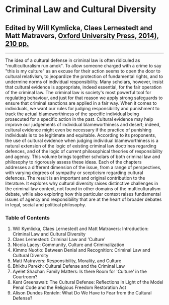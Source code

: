 # Criminal Law and Cultural Diversity

## Edited by Will Kymlicka, Claes Lernestedt and Matt Matravers, [Oxford University Press, 2014), 210 pp.](http://ukcatalogue.oup.com/product/9780199676590.do) 

---

The idea of a cultural defense in criminal law is often ridiculed as "multiculturalism run amok". To allow someone charged with a crime to say "this is my culture" as an excuse for their action seems to open the door to cultural relativism, to jeopardize the protection of fundamental rights, and to undermine norms of individual responsibility. Many scholars, however, insist that cultural evidence is appropriate, indeed essential, for the fair operation of the criminal law. The criminal law is society's most powerful tool for regulating behaviour, and just for that reason we apply strong safeguards to ensure that criminal sanctions are applied in a fair way. When it comes to individuals, we want our rules for judging responsibility and punishment to track the actual blameworthiness of the specific individual being prosecuted for a specific action in the past. Cultural evidence may help improve our judgements of individual blameworthiness and desert; indeed, cultural evidence might even be necessary if the practice of punishing individuals is to be legitimate and equitable. According to its proponents, the use of cultural evidence when judging individual blameworthiness is a natural extension of the logic of existing criminal law doctrines regarding defences, and of the logic of current philosophical theories of responsibility and agency. This volume brings together scholars of both criminal law and philosophy to rigorously assess these ideas. Each of the chapters addresses a different dimension of the issue, from a range of perspectives, with varying degrees of sympathy or scepticism regarding cultural defences. The result is an important and original contribution to the literature. It explores why cultural diversity raises distinctive challenges in the criminal law context, not found in other domains of the multiculturalism debate, while also exploring how this particular context raises fundamental issues of agency and responsibility that are at the heart of broader debates in legal, social and political philosophy.

### Table of Contents

1. Will Kymlicka, Claes Lernestedt and Matt Matravers: Introduction: Criminal Law and Cultural Diversity
2. Claes Lernestedt: Criminal Law and 'Culture'
3. Nicola Lacey: Community, Culture and Criminalization
4. Kimmo Nuotio: Between Denial and Recognition: Criminal Law and Cultural Diversity
5. Matt Matravers: Responsibility, Morality, and Culture
6. Bhikhu Parekh: Cultural Defense and the Criminal Law
7. Ayelet Shachar: Family Matters: Is there Room for 'Culture' in the Courtroom?
8. Kent Greenawalt: The Cultural Defense: Reflections in Light of the Model Penal Code and the Religious Freedom Restoration Act
9. Alison Dundes Renteln: What Do We Have to Fear from the Cultural Defense?
